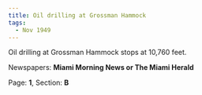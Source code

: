 ```yaml
---  
title: Oil drilling at Grossman Hammock  
tags:  
  - Nov 1949  
---  
```

  
Oil drilling at Grossman Hammock stops at 10,760 feet.  
  
Newspapers: **Miami Morning News or The Miami Herald**  
  
Page: **1**, Section: **B** 
